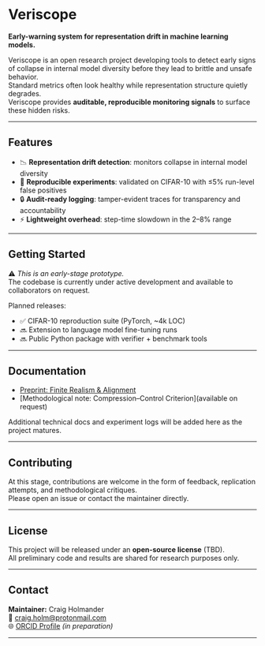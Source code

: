 # Veriscope

**Early-warning system for representation drift in machine learning models.**

Veriscope is an open research project developing tools to detect early signs of collapse in internal model diversity before they lead to brittle and unsafe behavior.  
Standard metrics often look healthy while representation structure quietly degrades.  
Veriscope provides **auditable, reproducible monitoring signals** to surface these hidden risks.

---

## Features

- 📉 **Representation drift detection**: monitors collapse in internal model diversity  
- 🧪 **Reproducible experiments**: validated on CIFAR-10 with ≤5% run-level false positives  
- 🔒 **Audit-ready logging**: tamper-evident traces for transparency and accountability  
- ⚡ **Lightweight overhead**: step-time slowdown in the 2–8% range

---

## Getting Started

⚠️ *This is an early-stage prototype.*  
The codebase is currently under active development and available to collaborators on request.  

Planned releases:  
- ✅ CIFAR-10 reproduction suite (PyTorch, ~4k LOC)  
- 🔜 Extension to language model fine-tuning runs  
- 🔜 Public Python package with verifier + benchmark tools  

---

## Documentation

- [Preprint: Finite Realism & Alignment](https://works.hcommons.org/records/yeqb5-exa68)  
- [Methodological note: Compression–Control Criterion](available on request)  

Additional technical docs and experiment logs will be added here as the project matures.

---

## Contributing

At this stage, contributions are welcome in the form of feedback, replication attempts, and methodological critiques.  
Please open an issue or contact the maintainer directly.  

---

## License

This project will be released under an **open-source license** (TBD).  
All preliminary code and results are shared for research purposes only.  

---

## Contact

**Maintainer:** Craig Holmander  
📧 craig.holm@protonmail.com  
🌐 [ORCID Profile](https://orcid.org/) *(in preparation)*  

---
